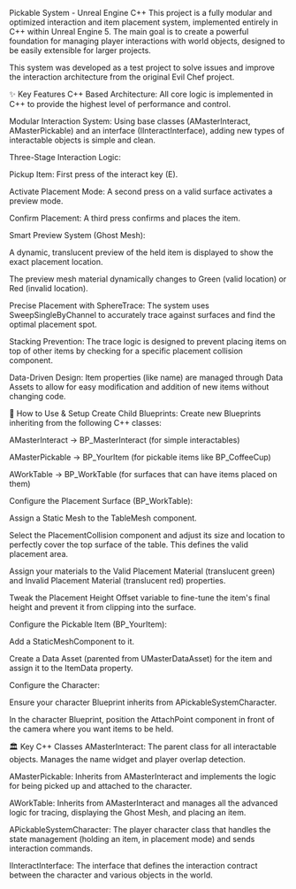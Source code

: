 Pickable System - Unreal Engine C++
This project is a fully modular and optimized interaction and item placement system, implemented entirely in C++ within Unreal Engine 5. The main goal is to create a powerful foundation for managing player interactions with world objects, designed to be easily extensible for larger projects.

This system was developed as a test project to solve issues and improve the interaction architecture from the original Evil Chef project.

✨ Key Features
C++ Based Architecture: All core logic is implemented in C++ to provide the highest level of performance and control.

Modular Interaction System: Using base classes (AMasterInteract, AMasterPickable) and an interface (IInteractInterface), adding new types of interactable objects is simple and clean.

Three-Stage Interaction Logic:

Pickup Item: First press of the interact key (E).

Activate Placement Mode: A second press on a valid surface activates a preview mode.

Confirm Placement: A third press confirms and places the item.

Smart Preview System (Ghost Mesh):

A dynamic, translucent preview of the held item is displayed to show the exact placement location.

The preview mesh material dynamically changes to Green (valid location) or Red (invalid location).

Precise Placement with SphereTrace: The system uses SweepSingleByChannel to accurately trace against surfaces and find the optimal placement spot.

Stacking Prevention: The trace logic is designed to prevent placing items on top of other items by checking for a specific placement collision component.

Data-Driven Design: Item properties (like name) are managed through Data Assets to allow for easy modification and addition of new items without changing code.

🚀 How to Use & Setup
Create Child Blueprints: Create new Blueprints inheriting from the following C++ classes:

AMasterInteract -> BP_MasterInteract (for simple interactables)

AMasterPickable -> BP_YourItem (for pickable items like BP_CoffeeCup)

AWorkTable -> BP_WorkTable (for surfaces that can have items placed on them)

Configure the Placement Surface (BP_WorkTable):

Assign a Static Mesh to the TableMesh component.

Select the PlacementCollision component and adjust its size and location to perfectly cover the top surface of the table. This defines the valid placement area.

Assign your materials to the Valid Placement Material (translucent green) and Invalid Placement Material (translucent red) properties.

Tweak the Placement Height Offset variable to fine-tune the item's final height and prevent it from clipping into the surface.

Configure the Pickable Item (BP_YourItem):

Add a StaticMeshComponent to it.

Create a Data Asset (parented from UMasterDataAsset) for the item and assign it to the ItemData property.

Configure the Character:

Ensure your character Blueprint inherits from APickableSystemCharacter.

In the character Blueprint, position the AttachPoint component in front of the camera where you want items to be held.

🏛️ Key C++ Classes
AMasterInteract: The parent class for all interactable objects. Manages the name widget and player overlap detection.

AMasterPickable: Inherits from AMasterInteract and implements the logic for being picked up and attached to the character.

AWorkTable: Inherits from AMasterInteract and manages all the advanced logic for tracing, displaying the Ghost Mesh, and placing an item.

APickableSystemCharacter: The player character class that handles the state management (holding an item, in placement mode) and sends interaction commands.

IInteractInterface: The interface that defines the interaction contract between the character and various objects in the world.
